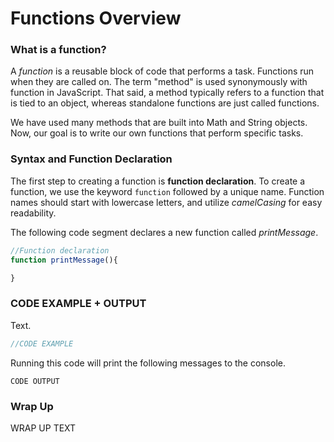 # Functions Overview

### What is a function?

A *function* is a reusable block of code that performs a task. Functions run when they are called on. The term "method" is used synonymously with function in JavaScript. That said, a method typically refers to a function that is tied to an object, whereas standalone functions are just called functions. 

We have used many methods that are built into Math and String objects. Now, our goal is to write our own functions that perform specific tasks. 

### Syntax and Function Declaration

The first step to creating a function is **function declaration**. To create a function, we use the keyword ```function``` followed by a unique name. Function names should start with lowercase letters, and utilize *camelCasing* for easy readability. 

The following code segment declares a new function called *printMessage*.

```javascript
//Function declaration
function printMessage(){

}
```



### CODE EXAMPLE + OUTPUT

Text.

```javascript
//CODE EXAMPLE
```

Running this code will print the following messages to the console.

```
CODE OUTPUT
```
### Wrap Up
WRAP UP TEXT
